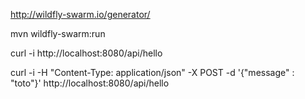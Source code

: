 http://wildfly-swarm.io/generator/

mvn wildfly-swarm:run

curl -i http://localhost:8080/api/hello

curl -i -H "Content-Type: application/json" -X POST -d '{"message" : "toto"}' http://localhost:8080/api/hello